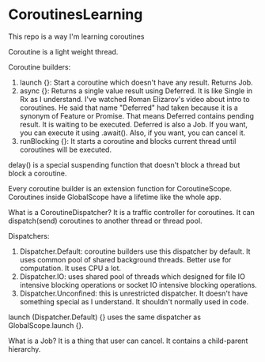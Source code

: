 # CoroutinesLearning
This repo is a way I'm learning coroutines

Coroutine is a light weight thread.


Coroutine builders:
1. launch {}: Start a coroutine which doesn't have any result. Returns Job.
2. async {}: Returns a single value result using Deferred. It is like Single in Rx as I understand. I've watched Roman Elizarov's video about intro to coroutines. He said that name "Deferred" had taken because it is a synonym of Feature or Promise. That means Deferred contains pending result. It is waiting to be executed. Deferred is also a Job. If you want, you can execute it using .await(). Also, if you want, you can cancel it.
3. runBlocking {}: It starts a coroutine and blocks current thread until coroutines will be executed.

delay() is a special suspending function that doesn't block a thread but block a coroutine.

Every coroutine builder is an extension function for CoroutineScope.
Coroutines inside GlobalScope have a lifetime like the whole app.

What is a CoroutineDispatcher?
It is a traffic controller for coroutines. It can dispatch(send) coroutines to another thread or thread pool.

Dispatchers:
1. Dispatcher.Default: coroutine builders use this dispatcher by default. It uses common pool of shared background threads. Better use for computation. It uses CPU a lot.
2. Dispatcher.IO: uses shared pool of threads which designed for file IO intensive blocking operations or socket IO intensive blocking operations.
3. Dispatcher.Unconfined: this is unrestricted dispatcher. It doesn't have something special as I understand. It shouldn't normally used in code.

launch (Dispatcher.Default) {} uses the same dispatcher as GlobalScope.launch {}.

What is a Job?
It is a thing that user can cancel. It contains a child-parent hierarchy. 
